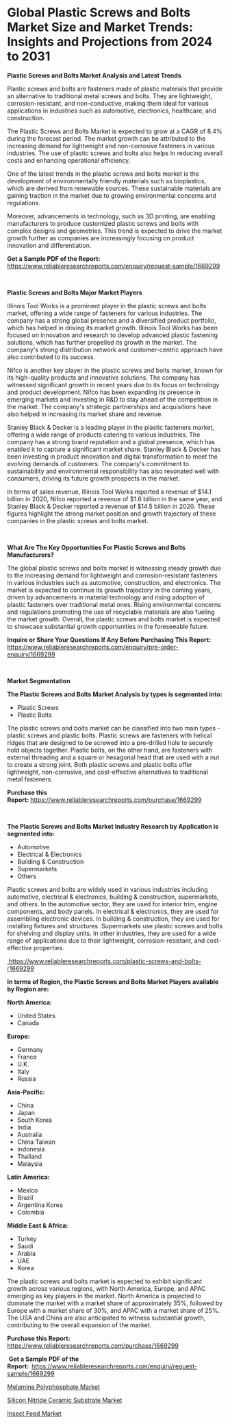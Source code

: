 <p><h1>Global Plastic Screws and Bolts Market Size and Market Trends: Insights and Projections from 2024 to 2031</h1></p><p><strong>Plastic Screws and Bolts Market Analysis and Latest Trends</strong></p>
<p><p>Plastic screws and bolts are fasteners made of plastic materials that provide an alternative to traditional metal screws and bolts. They are lightweight, corrosion-resistant, and non-conductive, making them ideal for various applications in industries such as automotive, electronics, healthcare, and construction.</p><p>The Plastic Screws and Bolts Market is expected to grow at a CAGR of 8.4% during the forecast period. The market growth can be attributed to the increasing demand for lightweight and non-corrosive fasteners in various industries. The use of plastic screws and bolts also helps in reducing overall costs and enhancing operational efficiency.</p><p>One of the latest trends in the plastic screws and bolts market is the development of environmentally friendly materials such as bioplastics, which are derived from renewable sources. These sustainable materials are gaining traction in the market due to growing environmental concerns and regulations.</p><p>Moreover, advancements in technology, such as 3D printing, are enabling manufacturers to produce customized plastic screws and bolts with complex designs and geometries. This trend is expected to drive the market growth further as companies are increasingly focusing on product innovation and differentiation.</p></p>
<p><strong>Get a Sample PDF of the Report:&nbsp;</strong> <a href="https://www.reliableresearchreports.com/enquiry/request-sample/1669299">https://www.reliableresearchreports.com/enquiry/request-sample/1669299</a></p>
<p>&nbsp;</p>
<p><strong>Plastic Screws and Bolts Major Market Players</strong></p>
<p><p>Illinois Tool Works is a prominent player in the plastic screws and bolts market, offering a wide range of fasteners for various industries. The company has a strong global presence and a diversified product portfolio, which has helped in driving its market growth. Illinois Tool Works has been focused on innovation and research to develop advanced plastic fastening solutions, which has further propelled its growth in the market. The company's strong distribution network and customer-centric approach have also contributed to its success.</p><p>Nifco is another key player in the plastic screws and bolts market, known for its high-quality products and innovative solutions. The company has witnessed significant growth in recent years due to its focus on technology and product development. Nifco has been expanding its presence in emerging markets and investing in R&D to stay ahead of the competition in the market. The company's strategic partnerships and acquisitions have also helped in increasing its market share and revenue.</p><p>Stanley Black & Decker is a leading player in the plastic fasteners market, offering a wide range of products catering to various industries. The company has a strong brand reputation and a global presence, which has enabled it to capture a significant market share. Stanley Black & Decker has been investing in product innovation and digital transformation to meet the evolving demands of customers. The company's commitment to sustainability and environmental responsibility has also resonated well with consumers, driving its future growth prospects in the market.</p><p>In terms of sales revenue, Illinois Tool Works reported a revenue of $14.1 billion in 2020, Nifco reported a revenue of $1.6 billion in the same year, and Stanley Black & Decker reported a revenue of $14.5 billion in 2020. These figures highlight the strong market position and growth trajectory of these companies in the plastic screws and bolts market.</p></p>
<p>&nbsp;</p>
<p><strong>What Are The Key Opportunities For Plastic Screws and Bolts Manufacturers?</strong></p>
<p><p>The global plastic screws and bolts market is witnessing steady growth due to the increasing demand for lightweight and corrosion-resistant fasteners in various industries such as automotive, construction, and electronics. The market is expected to continue its growth trajectory in the coming years, driven by advancements in material technology and rising adoption of plastic fasteners over traditional metal ones. Rising environmental concerns and regulations promoting the use of recyclable materials are also fueling the market growth. Overall, the plastic screws and bolts market is expected to showcase substantial growth opportunities in the foreseeable future.</p></p>
<p><strong>Inquire or Share Your Questions If Any Before Purchasing This Report:</strong> <a href="https://www.reliableresearchreports.com/enquiry/pre-order-enquiry/1669299">https://www.reliableresearchreports.com/enquiry/pre-order-enquiry/1669299</a></p>
<p>&nbsp;</p>
<p><strong>Market Segmentation</strong></p>
<p><strong>The Plastic Screws and Bolts Market Analysis by types is segmented into:</strong></p>
<p><ul><li>Plastic Screws</li><li>Plastic Bolts</li></ul></p>
<p><p>The plastic screws and bolts market can be classified into two main types - plastic screws and plastic bolts. Plastic screws are fasteners with helical ridges that are designed to be screwed into a pre-drilled hole to securely hold objects together. Plastic bolts, on the other hand, are fasteners with external threading and a square or hexagonal head that are used with a nut to create a strong joint. Both plastic screws and plastic bolts offer lightweight, non-corrosive, and cost-effective alternatives to traditional metal fasteners.</p></p>
<p><strong>Purchase this Report:&nbsp;</strong><a href="https://www.reliableresearchreports.com/purchase/1669299">https://www.reliableresearchreports.com/purchase/1669299</a></p>
<p>&nbsp;</p>
<p><strong>The Plastic Screws and Bolts Market Industry Research by Application is segmented into:</strong></p>
<p><ul><li>Automotive</li><li>Electrical & Electronics</li><li>Building & Construction</li><li>Supermarkets</li><li>Others</li></ul></p>
<p><p>Plastic screws and bolts are widely used in various industries including automotive, electrical & electronics, building & construction, supermarkets, and others. In the automotive sector, they are used for interior trim, engine components, and body panels. In electrical & electronics, they are used for assembling electronic devices. In building & construction, they are used for installing fixtures and structures. Supermarkets use plastic screws and bolts for shelving and display units. In other industries, they are used for a wide range of applications due to their lightweight, corrosion-resistant, and cost-effective properties.</p></p>
<p><a href="https://www.reliableresearchreports.com/plastic-screws-and-bolts-r1669299">&nbsp;https://www.reliableresearchreports.com/plastic-screws-and-bolts-r1669299</a></p>
<p><strong>In terms of Region, the Plastic Screws and Bolts Market Players available by Region are:</strong></p>
<p>
    <p> <strong> North America: </strong>
        <ul>
            <li>United States</li>
            <li>Canada</li>
        </ul>
        </p> 
    <p> <strong> Europe: </strong>
        <ul>
            <li>Germany</li>
            <li>France</li>
            <li>U.K.</li>
            <li>Italy</li>
            <li>Russia</li>
        </ul>
        </p> 
    <p> <strong> Asia-Pacific: </strong>
        <ul>
            <li>China</li>
            <li>Japan</li>
            <li>South Korea</li>
            <li>India</li>
            <li>Australia</li>
            <li>China Taiwan</li>
            <li>Indonesia</li>
            <li>Thailand</li>
            <li>Malaysia</li>
        </ul>
        </p> 
    <p> <strong> Latin America: </strong>
        <ul>
            <li>Mexico</li>
            <li>Brazil</li>
            <li>Argentina Korea</li>
            <li>Colombia</li>
        </ul>
        </p> 
    <p> <strong> Middle East & Africa: </strong>
        <ul>
            <li>Turkey</li>
            <li>Saudi</li>
            <li>Arabia</li>
            <li>UAE</li>
            <li>Korea</li>
        </ul>
    </p>
    </p>
<p><p>The plastic screws and bolts market is expected to exhibit significant growth across various regions, with North America, Europe, and APAC emerging as key players in the market. North America is projected to dominate the market with a market share of approximately 35%, followed by Europe with a market share of 30%, and APAC with a market share of 25%. The USA and China are also anticipated to witness substantial growth, contributing to the overall expansion of the market.</p></p>
<p><strong>Purchase this Report: </strong><a href="https://www.reliableresearchreports.com/purchase/1669299">https://www.reliableresearchreports.com/purchase/1669299</a></p>
<p>&nbsp;<strong>Get a Sample PDF of the Report:&nbsp;&nbsp;</strong><a href="https://www.reliableresearchreports.com/enquiry/request-sample/1669299">https://www.reliableresearchreports.com/enquiry/request-sample/1669299</a></p>
<p><strong></strong></p>
<p><p><a href="https://www.linkedin.com/pulse/melamine-polyphosphate-market-size-growth-forecast-from-2024-zurxf?trackingId=FXldHtBkscN0ZYY%2BVPABMg%3D%3D">Melamine Polyphosphate Market</a></p><p><a href="https://www.linkedin.com/pulse/silicon-nitride-ceramic-substrate-market-size-growing-forecasted-suflf?trackingId=pYC6c9W%2B7Qu6Q43056GViA%3D%3D">Silicon Nitride Ceramic Substrate Market</a></p><p><a href="https://www.linkedin.com/pulse/insect-feed-market-analysis-examines-its-scope-growth-opportunities-ckkjf?trackingId=nEAoT3I4LCyFnyvfh95R5w%3D%3D">Insect Feed Market</a></p></p>